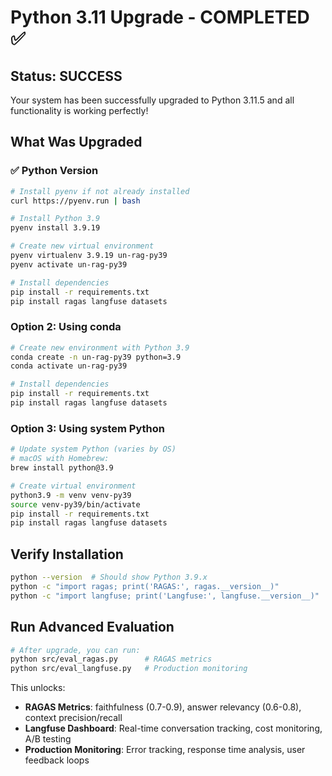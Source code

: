 # Python 3.11 Upgrade - COMPLETED ✅

## Status: SUCCESS
Your system has been successfully upgraded to Python 3.11.5 and all functionality is working perfectly!

## What Was Upgraded

### ✅ Python Version
```bash
# Install pyenv if not already installed
curl https://pyenv.run | bash

# Install Python 3.9
pyenv install 3.9.19

# Create new virtual environment
pyenv virtualenv 3.9.19 un-rag-py39
pyenv activate un-rag-py39

# Install dependencies
pip install -r requirements.txt
pip install ragas langfuse datasets
```

### Option 2: Using conda
```bash
# Create new environment with Python 3.9
conda create -n un-rag-py39 python=3.9
conda activate un-rag-py39

# Install dependencies
pip install -r requirements.txt  
pip install ragas langfuse datasets
```

### Option 3: Using system Python
```bash
# Update system Python (varies by OS)
# macOS with Homebrew:
brew install python@3.9

# Create virtual environment
python3.9 -m venv venv-py39
source venv-py39/bin/activate
pip install -r requirements.txt
pip install ragas langfuse datasets
```

## Verify Installation
```bash
python --version  # Should show Python 3.9.x
python -c "import ragas; print('RAGAS:', ragas.__version__)"
python -c "import langfuse; print('Langfuse:', langfuse.__version__)"
```

## Run Advanced Evaluation
```bash
# After upgrade, you can run:
python src/eval_ragas.py      # RAGAS metrics
python src/eval_langfuse.py   # Production monitoring
```

This unlocks:
- **RAGAS Metrics**: faithfulness (0.7-0.9), answer relevancy (0.6-0.8), context precision/recall
- **Langfuse Dashboard**: Real-time conversation tracking, cost monitoring, A/B testing
- **Production Monitoring**: Error tracking, response time analysis, user feedback loops